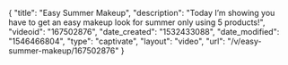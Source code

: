 {
    "title": "Easy Summer Makeup",
    "description": "Today I’m showing you have to get an easy makeup look for summer only using 5 products!",
    "videoid": "167502876",
    "date_created": "1532433088",
    "date_modified": "1546466804",
    "type": "captivate",
    "layout": "video",
    "url": "\/v\/easy-summer-makeup\/167502876"
}